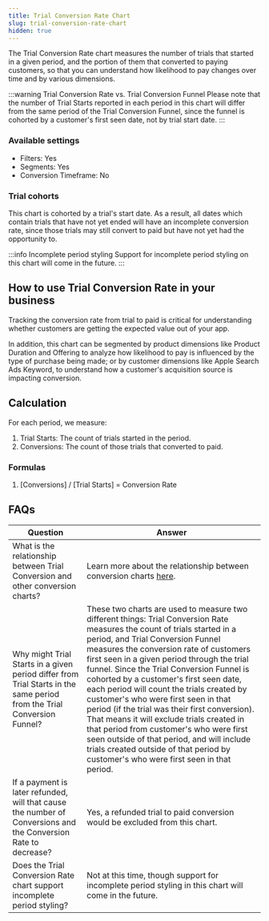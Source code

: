 ```yaml
---
title: Trial Conversion Rate Chart
slug: trial-conversion-rate-chart
hidden: true
---
```


The Trial Conversion Rate chart measures the number of trials that started in a given period, and the portion of them that converted to paying customers, so that you can understand how likelihood to pay changes over time and by various dimensions.

:::warning Trial Conversion Rate vs. Trial Conversion Funnel
Please note that the number of Trial Starts reported in each period in this chart will differ from the same period of the Trial Conversion Funnel, since the funnel is cohorted by a customer's first seen date, not by trial start date.
:::

### Available settings

- Filters: Yes
- Segments: Yes
- Conversion Timeframe: No

### Trial cohorts

This chart is cohorted by a trial's start date. As a result, all dates which contain trials that have not yet ended will have an incomplete conversion rate, since those trials may still convert to paid but have not yet had the opportunity to.

:::info Incomplete period styling
Support for incomplete period styling on this chart will come in the future.
:::

## How to use Trial Conversion Rate in your business

Tracking the conversion rate from trial to paid is critical for understanding whether customers are getting the expected value out of your app.

In addition, this chart can be segmented by product dimensions like Product Duration and Offering to analyze how likelihood to pay is influenced by the type of purchase being made; or by customer dimensions like Apple Search Ads Keyword, to understand how a customer's acquisition source is impacting conversion.

## Calculation

For each period, we measure:

1. Trial Starts: The count of trials started in the period.
2. Conversions: The count of those trials that converted to paid.

### Formulas

1. [Conversions] / [Trial Starts] = Conversion Rate

## FAQs

| Question                                                                                                               | Answer                                                                                                                                                                                                                                                                                                                                                                                                                                                                                                                                                                                                                                                                                                             |
| ---------------------------------------------------------------------------------------------------------------------- | ------------------------------------------------------------------------------------------------------------------------------------------------------------------------------------------------------------------------------------------------------------------------------------------------------------------------------------------------------------------------------------------------------------------------------------------------------------------------------------------------------------------------------------------------------------------------------------------------------------------------------------------------------------------------------------------------------------------ |
| What is the relationship between Trial Conversion and other conversion charts?                                         | Learn more about the relationship between conversion charts [here](/dashboard-and-metrics/charts#understanding-conversion-rates).                                                                                                                                                                                                                                                                                                                                                                                                                                                                                                                                                                                  |
| Why might Trial Starts in a given period differ from Trial Starts in the same period from the Trial Conversion Funnel? | These two charts are used to measure two different things: Trial Conversion Rate measures the count of trials started in a period, and Trial Conversion Funnel measures the conversion rate of customers first seen in a given period through the trial funnel. Since the Trial Conversion Funnel is cohorted by a customer's first seen date, each period will count the trials created by customer's who were first seen in that period (if the trial was their first conversion). That means it will exclude trials created in that period from customer's who were first seen outside of that period, and will include trials created outside of that period by customer's who were first seen in that period. |
| If a payment is later refunded, will that cause the number of Conversions and the Conversion Rate to decrease?         | Yes, a refunded trial to paid conversion would be excluded from this chart.                                                                                                                                                                                                                                                                                                                                                                                                                                                                                                                                                                                                                                        |
| Does the Trial Conversion Rate chart support incomplete period styling?                                                | Not at this time, though support for incomplete period styling in this chart will come in the future.                                                                                                                                                                                                                                                                                                                                                                                                                                                                                                                                                                                                              |
